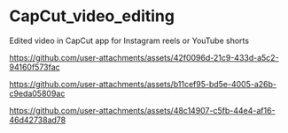 # CapCut_video_editing
Edited video in CapCut app for Instagram reels or YouTube shorts



https://github.com/user-attachments/assets/42f0096d-21c9-433d-a5c2-94160f573fac



https://github.com/user-attachments/assets/b11cef95-bd5e-4005-a26b-c9eda05809ac



https://github.com/user-attachments/assets/48c14907-c5fb-44e4-af16-46d42738ad78

